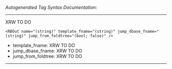 _Autogenerated Tag Syntax Documentation:_

---
XRW TO DO

```
<RBOut name="(string)" template_fname="(string)" jump_dbase_fname="(string)" jump_from_foldtree="(bool; false)" />
```

-   template_fname: XRW TO DO
-   jump_dbase_fname: XRW TO DO
-   jump_from_foldtree: XRW TO DO

---

